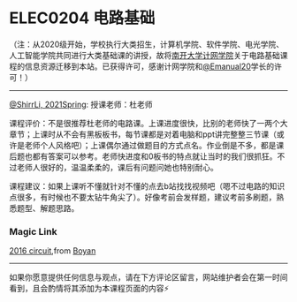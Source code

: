 
# ELEC0204 电路基础

（注：从2020级开始，学校执行大类招生，计算机学院、软件学院、电光学院、人工智能学院共同进行大类基础课的讲授，故将[南开大学计网学院](https://nkucs.icu)关于电路基础课程的信息资源迁移到本站。已获得许可，感谢计网学院和[@Emanual20](https://github.com/Emanual20)学长的许可！）

------

[@ShirrLi, 2021Spring](https://github.com/ShirrLi):
授课老师：杜老师

课程评价：不是很推荐杜老师的电路课。上课进度很快，比别的老师快了一两个大章节；上课时从不会有黑板板书，每节课都是对着电脑和ppt讲完整整三节课（或许是老师个人风格吧）；上课偶尔通过做题目的方式点名。作业倒是不多，都是课后题也都有答案可以参考。老师快进度和0板书的特点就让当时的我们很抓狂。不过老师人很好的，温温柔柔的，课后有问题问她也特别耐心。

课程建议：如果上课听不懂就针对不懂的点去b站找找视频吧（嗯不过电路的知识点很多，有时候也不要太钻牛角尖了）。好像考前会发样题，建议考前多刷题，熟悉题型、解题思路。

### Magic Link

[2016 circuit](https://github.com/Emanual20/NKUCS.ICU/tree/main/resources/grade-1/ELEC0204/),from [Boyan](https://github.com/NKUSunBoyan)

------

如果你愿意提供任何信息与观点，请在下方评论区留言，网站维护者会在第一时间看到，且会酌情将其添加为本课程页面的内容⚡️